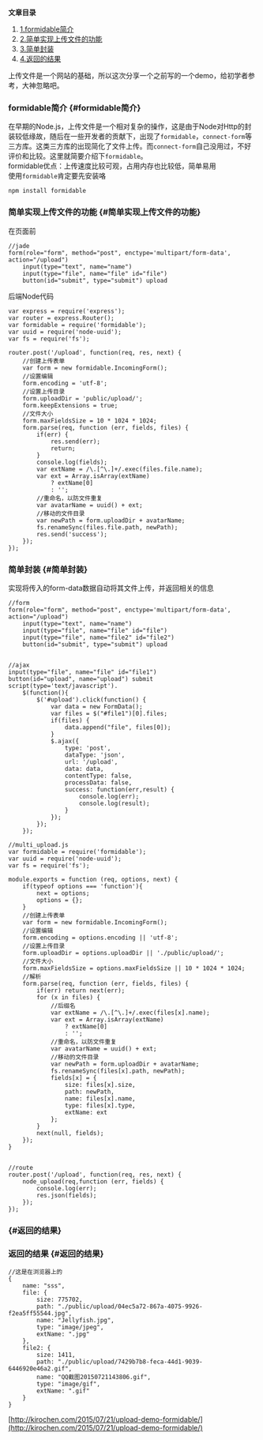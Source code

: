 **文章目录**

1. [1.formidable简介](http://kirochen.com/2015/07/21/upload-demo-formidable/#formidable简介)
2. [2.简单实现上传文件的功能](http://kirochen.com/2015/07/21/upload-demo-formidable/#简单实现上传文件的功能)
3. [3.简单封装](http://kirochen.com/2015/07/21/upload-demo-formidable/#简单封装)
4. [4.返回的结果](http://kirochen.com/2015/07/21/upload-demo-formidable/#返回的结果)

上传文件是一个网站的基础，所以这次分享一个之前写的一个demo，给初学者参考，大神忽略吧。

### formidable简介 {#formidable简介}

在早期的Node.js，上传文件是一个相对复杂的操作，这是由于Node对Http的封装较低缘故，随后在一些开发者的贡献下，出现了`formidable`，`connect-form`等三方库。这类三方库的出现简化了文件上传。而`connect-form`自己没用过，不好评价和比较。这里就简要介绍下`formidable`。  
formidable优点：上传速度比较可观，占用内存也比较低，简单易用  
使用`formidable`肯定要先安装咯

```
npm install formidable
```

### 简单实现上传文件的功能 {#简单实现上传文件的功能}

在页面前

```
//jade
form(role="form", method="post", enctype='multipart/form-data', action="/upload")
    input(type="text", name="name")
    input(type="file", name="file" id="file")
    button(id="submit", type="submit") upload
```

后端Node代码

```
var express = require('express');
var router = express.Router();
var formidable = require('formidable');
var uuid = require('node-uuid');
var fs = require('fs');

router.post('/upload', function(req, res, next) {
    //创建上传表单
    var form = new formidable.IncomingForm();
    //设置编辑
    form.encoding = 'utf-8';
    //设置上传目录
    form.uploadDir = 'public/upload/';
    form.keepExtensions = true;
    //文件大小
    form.maxFieldsSize = 10 * 1024 * 1024;
    form.parse(req, function (err, fields, files) {
        if(err) {
            res.send(err);
            return;
        }
        console.log(fields);
        var extName = /\.[^\.]+/.exec(files.file.name);
        var ext = Array.isArray(extName)
            ? extName[0]
            : '';
        //重命名，以防文件重复
        var avatarName = uuid() + ext;
        //移动的文件目录
        var newPath = form.uploadDir + avatarName;
        fs.renameSync(files.file.path, newPath);
        res.send('success');
    });
});
```

### 简单封装 {#简单封装}

实现将传入的form-data数据自动将其文件上传，并返回相关的信息

```
//form
form(role="form", method="post", enctype='multipart/form-data', action="/upload")
    input(type="text", name="name")
    input(type="file", name="file" id="file")
    input(type="file", name="file2" id="file2")
    button(id="submit", type="submit") upload


//ajax
input(type="file", name="file" id="file1")
button(id="upload", name="upload") submit
script(type='text/javascript').
    $(function(){
        $('#upload').click(function() {
            var data = new FormData();
            var files = $("#file1")[0].files;
            if(files) {
                data.append("file", files[0]);
            }
            $.ajax({
                type: 'post',
                dataType: 'json',
                url: '/upload',
                data: data,
                contentType: false,
                processData: false,
                success: function(err,result) {
                    console.log(err);
                    console.log(result);
                }
            });
        });
    });
```

```
//multi_upload.js
var formidable = require('formidable');
var uuid = require('node-uuid');
var fs = require('fs');

module.exports = function (req, options, next) {
    if(typeof options === 'function'){
        next = options;
        options = {};
    }
    //创建上传表单
    var form = new formidable.IncomingForm();
    //设置编辑
    form.encoding = options.encoding || 'utf-8';
    //设置上传目录
    form.uploadDir = options.uploadDir || './public/upload/';
    //文件大小
    form.maxFieldsSize = options.maxFieldsSize || 10 * 1024 * 1024;
    //解析
    form.parse(req, function (err, fields, files) {
        if(err) return next(err);
        for (x in files) {
            //后缀名
            var extName = /\.[^\.]+/.exec(files[x].name);
            var ext = Array.isArray(extName)
                ? extName[0]
                : '';
            //重命名，以防文件重复
            var avatarName = uuid() + ext;
            //移动的文件目录
            var newPath = form.uploadDir + avatarName;
            fs.renameSync(files[x].path, newPath);
            fields[x] = {
                size: files[x].size,
                path: newPath,
                name: files[x].name,
                type: files[x].type,
                extName: ext
            };
        }
        next(null, fields);
    });
}


//route
router.post('/upload', function(req, res, next) {
    node_upload(req,function (err, fields) {
        console.log(err);
        res.json(fields);
    });
});
```

###  {#返回的结果}

### 返回的结果 {#返回的结果}

```
//这是在浏览器上的
{
    name: "sss",
    file: {
        size: 775702,
        path: "./public/upload/04ec5a72-867a-4075-9926-f2ea5ff55544.jpg",
        name: "Jellyfish.jpg",
        type: "image/jpeg",
        extName: ".jpg"
    },
    file2: {
        size: 1411,
        path: "./public/upload/7429b7b8-feca-44d1-9039-6446920e46a2.gif",
        name: "QQ截图20150721143806.gif",
        type: "image/gif",
        extName: ".gif"
    }
}
```

[http://kirochen.com/2015/07/21/upload-demo-formidable/](http://kirochen.com/2015/07/21/upload-demo-formidable/)

